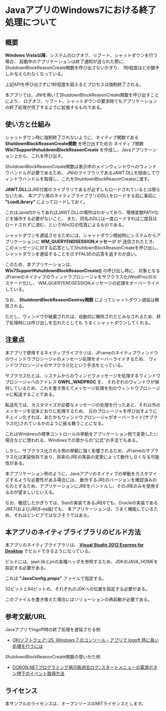 JavaアプリのWindows7における終了処理について
=======================================

## 概要

**Windows Vista以降**、システムのログオフ、リブート、シャットダウンを行う場合、
起動中のアプリケーションは終了通知が送られた際に、ShutdownBlockReasonCreate関数を呼び出さないかぎり、
1秒程度ほどの猶予しか与えられなくなっている。

上記APIを呼び出さずに1秒程度を超えるとプロセスは強制終了される。

本アプリでは、JNIを用いてShutdownBlockReasonCreate関数を呼び出すことにより、
ログオフ、リブート、シャットダウンの要求時でもアプリケーションの終了処理が完了するように拡張するものである。

## 使い方と仕組み

シャットダウン時に強制終了されないように、ネイティブ関数である **ShutdownBlockReasonCreate関数** を呼び出すための
ネイティブ関数 **Win7Support#shutdownBlockReasonCreate** を作成し、Javaアプリケーション上から、これを呼び出す。

ShutdownBlockReasonCreate関数は表示中のメインウィンドウへのウィンドウハンドルが必要であるため、
JNIのライブラリであるJAWT.DLLを経由してウィンドウハンドルを取得し、これをShutdownBlockReasonCreateに渡す。


**JAWT.DLL**はJRE付属のライブラリであるが必ずしもロードされているとは限らないため、
本アプリ用のネイティブライブラリのDLLをロードする前に事前に **"LoadLibrary"** によってロードしておく。

これはJava内からであればJAWT.DLLの場所はわかっており、環境変数PATHなどを操作する必要がないこと。
また、同名のDLLは一度ロードすれば二度目はロードされずに済む、というWin32の性質によるものである。


シャットダウンを遅延させるためには、シャットダウン開始時にシステムからアプリケーションに **WM_QUERYENDSESSIONメッセージ** が
送信されたとき、このメッセージに対する応答としてShutdownBlockReasonCreateを呼び出し、
シャットダウンを遅延することを示すFALSEの応答を返すのか良い。

このため、本アプリケーションは、 **Win7Support#shutdownBlockReasonCreate()** の呼び出し時に、
対象となるJFrameのネイティブのウィンドウプロシージャをサブクラス化(WndProcのカスケード化)し、
WM_QUERYENDSESSIONメッセージの処理をオーバーライドしている。

なお、 **ShutdownBlockReasonDestroy関数** によってシャットダウン遅延は解除される。

ただし、ウィンドウが破棄されれば、自動的に解除されたとみなされるため、終了処理時には呼び出しを忘れたとしても
うまくシャットダウンしてくれる。


## 注意点

本アプリで使用するネイティブライブラリは、JFrameのネイティブウィンドウのウィンドウプロシージャのメッセージ処理をオーバーライドするため、
ウィンドウプロシージャのサブクラス化という手法をとっている。

サブクラス化とは、システムからのウィンドウメッセージを処理するウィンドウプロシージャへのアドレス **GWPL_WNDPROC** を、
それぞれのウィンドウが保持しているため、これを書き換えてメッセージ処理を別のウィンドウプロシージャに転送することである。

転送先では、カスタマイズが必要なメッセージの処理を行ったあと、それ以外のメッセージを従来どおりに処理するため、
元のプロシージャを呼び出すようにチェイン化すれば、あたかもウィンドウプロシージャがオーバーライド(サブクラス化)されているかのように振る舞うことになる。

これはWindowsの標準コントロールの挙動をアプリケーション側で変更したい場合などに使われる、Windowsでの昔からの"公式"の手法でもある。

しかし、サブクラス化される側の挙動に強く影響されるため、JFrameのサブクラス化は実装依存であり、将来のJREの実装の変更によって動作しなくなる可能性がある。

本アプリケーション例のように、Javaアプリのネイティブの挙動をカスタマイズするような必要性がある場合には、
動作するJREのバージョンを確認済みのものとするため、アプリケーションにJREをバンドルし、そのJREのみを使用するのが望ましいといえる。

なお、確認したかぎりでは、Sunの実装であるJRE6でも、Oracleの実装であるJRE7(およびJRE8-ea版)でも、
本アプリケーションは、うまく機能しているため、それほどシビアではなさそうではある。

## 本アプリのネイティブライブラリのビルド方法

本アプリのネイティブライブラリは、 **[Visual Studio 2012 Express for Desktop](http://www.microsoft.com/visualstudio/jpn/products/visual-studio-express-for-windows-desktop)** でビルドできるようになっている。

ビルドには、jawt.libとjniの各種ヘッダを参照するため、JDKのJAVA_HOMEを設定する必要がある。

これは **"JavaConfig.props"** ファイルで指定する。

32ビットと64ビットの、それぞれのJDKへの位置を指定する必要がある。

このファイルを書き換えた場合にはソリューションの再起動が必要である。


## 参考文献/URL

Javaアプリでlogoff時の終了処理を遅延させる例

- [OKIソフトウェア::25. Windows 7 のコンソール・アプリで logoff 時に長い処理を行うには](http://www.oki-osk.jp/esc/cyg/cygwin-25.html)

ShutdownBlockReasonCreate関数の使いかた例

- [DOBON.NETプログラミング掲示板過去ログ::スタートメニューの電源ボタン押下のイベント取得方法](http://dobon.net/vb/bbs/log3-36/22254.html)

## ライセンス

本サンプルのライセンスは、オープンソースのMITライセンスとします。
